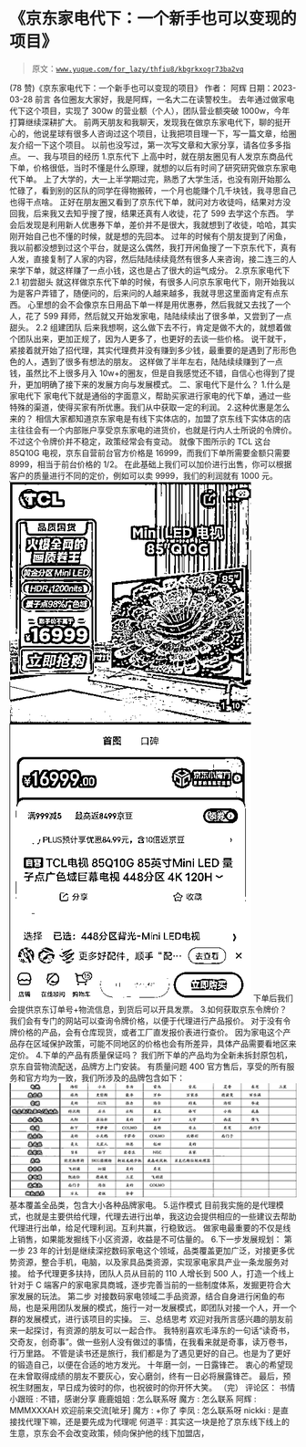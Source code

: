 # 《京东家电代下：一个新手也可以变现的项目》

> 原文：[`www.yuque.com/for_lazy/thfiu8/kbgrkxogr73ba2vq`](https://www.yuque.com/for_lazy/thfiu8/kbgrkxogr73ba2vq)

<ne-h2 id="066d653c" data-lake-id="066d653c"><ne-heading-ext><ne-heading-anchor></ne-heading-anchor><ne-heading-fold></ne-heading-fold></ne-heading-ext><ne-heading-content><ne-text id="u50ce0afb">(78 赞)《京东家电代下：一个新手也可以变现的项目》</ne-text></ne-heading-content></ne-h2> <ne-p id="u5f0b0709" data-lake-id="u5f0b0709"><ne-text id="u34f0dea0">作者： 阿辉</ne-text></ne-p> <ne-p id="u7fdce3bb" data-lake-id="u7fdce3bb"><ne-text id="u6da6373b">日期：2023-03-28</ne-text></ne-p> <ne-h2 id="df368884" data-lake-id="df368884"><ne-heading-ext><ne-heading-anchor></ne-heading-anchor><ne-heading-fold></ne-heading-fold></ne-heading-ext><ne-heading-content><ne-text id="uef5923ed">前言</ne-text></ne-heading-content></ne-h2> <ne-p id="ua4165d33" data-lake-id="ua4165d33"><ne-text id="u2e1ad532">各位圈友大家好，我是阿辉，一名大二在读警校生。</ne-text></ne-p> <ne-p id="ue248d886" data-lake-id="ue248d886"><ne-text id="u5057cb9b">去年通过做家电代下这个项目，实现了 300w 的营业额（个人），团队营业额突破 1000w，今年打算继续深耕扩大。</ne-text></ne-p> <ne-p id="ud18a9e3c" data-lake-id="ud18a9e3c"><ne-text id="u23456ef7">前两天朋友和我聊天，发现我在做京东家电代下，聊的挺开心的，他说星球有很多人咨询过这个项目，让我把项目理一下，写一篇文章，给圈友介绍一下这个项目。</ne-text></ne-p> <ne-p id="u77d4a4fb" data-lake-id="u77d4a4fb"><ne-text id="u29085944">以前也没写过，第一次写文章和大家分享，请各位多多指点。</ne-text></ne-p> <ne-h2 id="219c7f09" data-lake-id="219c7f09"><ne-heading-ext><ne-heading-anchor></ne-heading-anchor><ne-heading-fold></ne-heading-fold></ne-heading-ext><ne-heading-content><ne-text id="ue0345ba8">一、我与项目的经历</ne-text></ne-heading-content></ne-h2> <ne-h3 id="2cac734d" data-lake-id="2cac734d"><ne-heading-ext><ne-heading-anchor></ne-heading-anchor><ne-heading-fold></ne-heading-fold></ne-heading-ext><ne-heading-content><ne-text id="uf119606c">1.京东代下</ne-text></ne-heading-content></ne-h3> <ne-p id="u41452695" data-lake-id="u41452695"><ne-text id="ub6d8861f">上高中时，就在朋友圈见有人发京东商品代下单，价格很低，当时不懂是什么原理，就想的以后有时间了研究研究做京东家电代下单。</ne-text></ne-p> <ne-p id="ude80abb6" data-lake-id="ude80abb6"><ne-text id="u59fbb9d5">上了大学的，大一上半学期过完，熟悉了大学生活，也没有刚开始那么忙碌了，看到别的区队的同学在得物搬砖，一个月也能赚个几千块钱，我寻思自己也得干点啥。</ne-text></ne-p> <ne-p id="ue8f812c3" data-lake-id="ue8f812c3"><ne-text id="u799e6256">正好在朋友圈又看到了京东代下单，就问对方收徒吗，结果对方没回我，后来我又去知乎搜了搜，结果还真有人收徒，花了 599 去学这个东西。</ne-text></ne-p> <ne-p id="ubb44f98a" data-lake-id="ubb44f98a"><ne-text id="u04f24f9e">学会后发现是利用新人优惠券下单，差价并不是很大，我就想到了收徒，哈哈，其实刚开始自己也不懂的时候，就是想的先回本。</ne-text></ne-p> <ne-p id="u16f69935" data-lake-id="u16f69935"><ne-text id="u05636570">过年的时候有个朋友提到了闲鱼，我以前都没想到过这个平台，就是这么偶然，我打开闲鱼搜了一下京东代下，真有人发，直接复制了人家的内容，然后陆陆续续竟然有很多人来咨询，接二连三的人来学下单，就这样赚了一点小钱，这也是占了很大的运气成分。</ne-text></ne-p> <ne-h3 id="f6dd3d2b" data-lake-id="f6dd3d2b"><ne-heading-ext><ne-heading-anchor></ne-heading-anchor><ne-heading-fold></ne-heading-fold></ne-heading-ext><ne-heading-content><ne-text id="u7fbacbcb">2.京东家电代下</ne-text></ne-heading-content></ne-h3> <ne-h4 id="0585c6b5" data-lake-id="0585c6b5"><ne-heading-ext><ne-heading-anchor></ne-heading-anchor><ne-heading-fold></ne-heading-fold></ne-heading-ext><ne-heading-content><ne-text id="u97ba91cd">2.1 初尝甜头</ne-text></ne-heading-content></ne-h4> <ne-p id="uf236062b" data-lake-id="uf236062b"><ne-text id="ufe39159a">就这样做京东代下单的时候，有很多人问京东家电代下，刚开始我以为是客户弄错了，随便问的，后来问的人越来越多，我就寻思这里面肯定有点东西。</ne-text></ne-p> <ne-p id="u0cabbf29" data-lake-id="u0cabbf29"><ne-text id="ude4f3e07">心里想的会不会像京东日用品下单一样是用优惠券，然后我就又去找了一个人，花了 599 拜师，然后就又开始发家电，陆陆续续出了很多单，又尝到了一点甜头。</ne-text></ne-p> <ne-h4 id="5ab5ab92" data-lake-id="5ab5ab92"><ne-heading-ext><ne-heading-anchor></ne-heading-anchor><ne-heading-fold></ne-heading-fold></ne-heading-ext><ne-heading-content><ne-text id="ufc117f50">2.2 组建团队</ne-text></ne-heading-content></ne-h4> <ne-p id="u4b369019" data-lake-id="u4b369019"><ne-text id="u5d217321">后来我想啊，这么做下去不行，肯定是做不大的，就想着做个团队出来，更加正规了，因为人更多了，也更好的去谈一些价格。</ne-text></ne-p> <ne-p id="u5de45af1" data-lake-id="u5de45af1"><ne-text id="u0c33c6f7">说干就干，紧接着就开始了招代理，其实代理费并没有赚到多少钱，最重要的是遇到了形形色色的人，遇到了很多有想法的朋友。</ne-text></ne-p> <ne-p id="uda0fe39d" data-lake-id="uda0fe39d"><ne-text id="u5a3647b2">这样做了半年左右，陆陆续续赚到了一点钱，虽然比不上很多月入 10w+的圈友，但是自我感觉还不错，自信心也得到了提升，更加明确了接下来的发展方向与发展模式。</ne-text></ne-p> <ne-h2 id="2e613bee" data-lake-id="2e613bee"><ne-heading-ext><ne-heading-anchor></ne-heading-anchor><ne-heading-fold></ne-heading-fold></ne-heading-ext><ne-heading-content><ne-text id="ub0c88058">二、家电代下是什么？</ne-text></ne-heading-content></ne-h2> <ne-h3 id="c1dc46f8" data-lake-id="c1dc46f8"><ne-heading-ext><ne-heading-anchor></ne-heading-anchor><ne-heading-fold></ne-heading-fold></ne-heading-ext><ne-heading-content><ne-text id="ua95e91e5" ne-bold="true">1.什么是家电代下</ne-text></ne-heading-content></ne-h3> <ne-p id="udc6461e4" data-lake-id="udc6461e4"><ne-text id="u51175102">家电代下就是通俗的字面意义，帮助买家进行家电的代下单，通过一些特殊的渠道，使得买家有所优惠。我们从中获取一定的利润。</ne-text></ne-p> <ne-h3 id="e8b65011" data-lake-id="e8b65011"><ne-heading-ext><ne-heading-anchor></ne-heading-anchor><ne-heading-fold></ne-heading-fold></ne-heading-ext><ne-heading-content><ne-text id="u7afc0e21" ne-bold="true">2.这种优惠是怎么来的？</ne-text></ne-heading-content></ne-h3> <ne-p id="u1ff72d4a" data-lake-id="u1ff72d4a"><ne-text id="ua8f0aac8">相信大家都知道京东家电是有线下实体店的，加盟了京东线下实体店的店主往往会有一个内部账户享受京东家电的进货价，也就是行内人士所说的令牌价。</ne-text></ne-p> <ne-p id="u01366df1" data-lake-id="u01366df1"><ne-text id="uf69c8d9f">不过这个令牌价并不稳定，政策经常会有变动。</ne-text></ne-p> <ne-p id="uc1fbf2d7" data-lake-id="uc1fbf2d7"><ne-text id="u1d007975">就像下图所示的 TCL 这台 85Q10G 电视，京东自营前台官方价格是 16999，而我们下单所需要金额只需要 8999，相当于前台价格的 1/2。</ne-text></ne-p> <ne-p id="uec8ba9b7" data-lake-id="uec8ba9b7"><ne-text id="u5dae92fe">在此基础上我们可以加价进行出售，你可以根据客户的质量进行不同的定价，例如可以卖 9999，我们的利润就有 1000 元。</ne-text></ne-p> <ne-p id="u255d7ecf" data-lake-id="u255d7ecf"><ne-card data-card-name="image" data-card-type="inline" id="oVrhP" data-event-boundary="card">![](img/70dbc69f732eafc2575085b84ba4fe84.png)  <ne-p id="u5c0991e0" data-lake-id="u5c0991e0"><ne-text id="u31ba9ddb">下单后我们会提供京东订单号+物流信息，到货后可以开具发票。</ne-text></ne-p> <ne-h3 id="8b312d40" data-lake-id="8b312d40"><ne-heading-ext><ne-heading-anchor></ne-heading-anchor><ne-heading-fold></ne-heading-fold></ne-heading-ext><ne-heading-content><ne-text id="u653d84c5">3.如何获取京东令牌价？</ne-text></ne-heading-content></ne-h3> <ne-p id="u396f0fe1" data-lake-id="u396f0fe1"><ne-text id="ub6b99582">我们会有专门的网站可以查询令牌价格，以便于代理进行产品报价。</ne-text></ne-p> <ne-p id="uf1a4891b" data-lake-id="uf1a4891b"><ne-text id="uf81cc84c">对于没有令牌价格的产品，会有仓库现货，或者工厂直发报价表进行查价。</ne-text></ne-p> <ne-p id="u71d303a1" data-lake-id="u71d303a1"><ne-text id="uf4d8da7d">因为家电这个产品存在区域保护政策，可能不同地区的价格也会有所差异，具体产品需要看地区来定价。</ne-text></ne-p> <ne-h3 id="2a8eaeea" data-lake-id="2a8eaeea"><ne-heading-ext><ne-heading-anchor></ne-heading-anchor><ne-heading-fold></ne-heading-fold></ne-heading-ext><ne-heading-content><ne-text id="u3ee60bcb" ne-bold="true">4.下单的产品有质量保证吗？</ne-text></ne-heading-content></ne-h3> <ne-p id="u04527cc6" data-lake-id="u04527cc6"><ne-text id="ud3c34519">我们所下单的产品均为全新未拆封原包机，京东自营物流配送，品牌方上门安装。</ne-text></ne-p> <ne-p id="ubd748f51" data-lake-id="ubd748f51"><ne-text id="u144a478b">有质量问题 400 官方售后，享受的所有服务和官方均为一致，我们所涉及的品牌包含如下：</ne-text></ne-p> <ne-p id="u8006d297" data-lake-id="u8006d297"><ne-card data-card-name="image" data-card-type="inline" id="e58zx" data-event-boundary="card">![](img/2276268638a4f1d1aa01164ca0c7555c.png)  <ne-p id="u5201c92a" data-lake-id="u5201c92a"><ne-text id="u506e17fa">基本覆盖全品类，包含大小各种品牌家电。</ne-text></ne-p> <ne-h3 id="172ed61f" data-lake-id="172ed61f"><ne-heading-ext><ne-heading-anchor></ne-heading-anchor><ne-heading-fold></ne-heading-fold></ne-heading-ext><ne-heading-content><ne-text id="ua8a4eac7" ne-bold="true">5.运作模式</ne-text></ne-heading-content></ne-h3> <ne-p id="ubeade9f3" data-lake-id="ubeade9f3"><ne-text id="u7200752f">目前我实施的是代理模式，也就是主要供给代理，代理去进行出单，我这边会提供相应的一些建议去帮助代理进行出单，给足代理利润。互利共赢，行稳致远。</ne-text></ne-p> <ne-p id="ub326a7d6" data-lake-id="ub326a7d6"><ne-text id="u0136f36b">做家电最重要的不仅是线上销售，如果能发掘线下小区资源，收益是不可估量的。</ne-text></ne-p> <ne-h3 id="7fadcf13" data-lake-id="7fadcf13"><ne-heading-ext><ne-heading-anchor></ne-heading-anchor><ne-heading-fold></ne-heading-fold></ne-heading-ext><ne-heading-content><ne-text id="ua304748e" ne-bold="true">6.下一步发展规划：</ne-text></ne-heading-content></ne-h3> <ne-h4 id="863a8583" data-lake-id="863a8583"><ne-heading-ext><ne-heading-anchor></ne-heading-anchor><ne-heading-fold></ne-heading-fold></ne-heading-ext><ne-heading-content><ne-text id="u2248ee81">第一步</ne-text></ne-heading-content></ne-h4> <ne-p id="ue223ae68" data-lake-id="ue223ae68"><ne-text id="u33e01188">23 年的计划是继续深挖数码家电这个领域，品类覆盖更加广泛，对接更多优势资源，整合手机，电脑，以及家具品类资源，实现家电家具产业一条龙服务对接。</ne-text></ne-p> <ne-p id="u0b7e0b7a" data-lake-id="u0b7e0b7a"><ne-text id="u4597ea87">给予代理更多扶持，团队人员从目前的 110 人增长到 500 人，打造一个线上针对于 C 端客户的家电家具商城，逐步完善当前的一些制度体系，发掘更符合大家发展的玩法。</ne-text></ne-p> <ne-h4 id="9757f2c5" data-lake-id="9757f2c5"><ne-heading-ext><ne-heading-anchor></ne-heading-anchor><ne-heading-fold></ne-heading-fold></ne-heading-ext><ne-heading-content><ne-text id="uf7a74528">第二步</ne-text></ne-heading-content></ne-h4> <ne-p id="u0aa99322" data-lake-id="u0aa99322"><ne-text id="uf1bc265f">对接数码家电领域二手品资源，结合自身进行闲鱼的布局，也是采用团队发展的模式，施行一对一发展模式，即团队对接一个人，开一个群的发展模式，进行该项目的实操。</ne-text></ne-p> <ne-h2 id="06d2e288" data-lake-id="06d2e288"><ne-heading-ext><ne-heading-anchor></ne-heading-anchor><ne-heading-fold></ne-heading-fold></ne-heading-ext><ne-heading-content><ne-text id="u95264eb2">三、总结思考</ne-text></ne-heading-content></ne-h2> <ne-p id="uad1b7684" data-lake-id="uad1b7684"><ne-text id="udae432e7">欢迎对我所言感兴趣的朋友前来一起探讨，有资源的朋友可以一起合作。</ne-text></ne-p> <ne-p id="u0713a2c2" data-lake-id="u0713a2c2"><ne-text id="ud53b19f8">我特别喜欢毛泽东的一句话“读奇书，交奇友，创奇事”。做一些别人没有做过的事情，在我看来就是奇事，读万卷书，行万里路。</ne-text></ne-p> <ne-p id="u2b38c869" data-lake-id="u2b38c869"><ne-text id="ud63be6b2">不管是读书还是旅行，我们都是为了遇见更好的自己。也是为了更好的锻造自己，以便在合适的地方发光。</ne-text></ne-p> <ne-p id="u0a8ca11e" data-lake-id="u0a8ca11e"><ne-text id="u7aef60ac">十年磨一剑，一日露锋芒。</ne-text></ne-p> <ne-p id="u3fb884d7" data-lake-id="u3fb884d7"><ne-text id="u4708a9d7">衷心的希望现在未曾取得成绩的朋友不要灰心，安心磨剑，终有一日必将展露锋芒。</ne-text></ne-p> <ne-p id="u4aaa0e67" data-lake-id="u4aaa0e67"><ne-text id="u1744e1a0">最后，预祝生财圈友，早日成为彼时的你，也祝彼时的你开怀大笑。</ne-text></ne-p> <ne-p id="u88c6c889" data-lake-id="u88c6c889"><ne-text id="u27a55f19">（完）</ne-text></ne-p> <ne-hole id="uda1197d7" data-lake-id="uda1197d7"><ne-card data-card-name="hr" data-card-type="block" id="XUiK4" data-event-boundary="card"><ne-p id="u3cf4c4e1" data-lake-id="u3cf4c4e1"><ne-text id="u8d8c175c">评论区：</ne-text></ne-p> <ne-p id="u11dbfbcd" data-lake-id="u11dbfbcd"><ne-text id="u352e8409">书情小跟班 : 不错，感谢分享</ne-text> <ne-text id="u68deb3eb">鹿鹿姐姐 : 怎么联系呀</ne-text> <ne-text id="u24d973be">魔方 : 怎么联系</ne-text> <ne-text id="ub4602462">阿辉 : MMMXXXAH</ne-text> <ne-text id="u35ff9067">欢迎前来交流[呲牙]</ne-text> <ne-text id="u93c82ebb">魔方 : +你了</ne-text> <ne-text id="uad832dff">李凤 : 怎么联系呀</ne-text> <ne-text id="u173c5cb2">nickki : 是直接找代理下嘛，还是要先成为代理呢</ne-text> <ne-text id="u653ffdc6">何道平 : 其实这一块是抢了京东线下线上的生意，京东会不会改变政策，倾向保护他的线下加盟店，</ne-text></ne-p></ne-card></ne-hole></ne-card></ne-p></ne-card></ne-p>